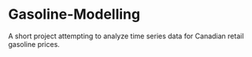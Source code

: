 # Gasoline-Modelling
A short project attempting to analyze time series data for Canadian retail gasoline prices.
